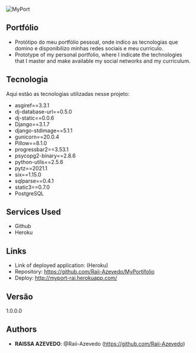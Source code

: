 ![MyPort](https://github.com/Raii-Azevedo/MyPortifolio/blob/master/MyPort.gif)
 
## Portfólio
 
- Protótipo do meu portfólio pessoal, onde indico as tecnologias que domino e disponibilizo minhas redes sociais e meu curriculo.
- Prototype of my personal portfolio, where I indicate the technologies that I master and make available my social networks and my curriculum.
 
## Tecnologia
 
Aqui estão as tecnologias utilizadas nesse projeto:
- asgiref==3.3.1
- dj-database-url==0.5.0
- dj-static==0.0.6
- Django==3.1.7
- django-stdimage==5.1.1
- gunicorn==20.0.4
- Pillow==8.1.0
- progressbar2==3.53.1
- psycopg2-binary==2.8.6
- python-utils==2.5.6
- pytz==2021.1
- six==1.15.0
- sqlparse==0.4.1
- static3==0.7.0
- PostgreSQL

 
 
## Services Used
 
* Github
* Heroku
 
 
## Links
 
  - Link of deployed application: (Heroku)
  - Repository: https://github.com/Raii-Azevedo/MyPortifolio
  - Deploy: http://myport-rai.herokuapp.com/
 
## Versão
 
1.0.0.0
 
 
## Authors
 
* **RAISSA AZEVEDO**: @Raii-Azevedo (https://github.com/Raii-Azevedo)
 
